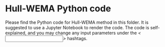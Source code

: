 # Hull-WEMA Python code

Please find the Python code for Hull-WEMA method in this folder.
It is suggested to use a Jupyter Notebook to render the code.
The code is self-explained, and you may change any input parameters under the *<<INPUT>>* hashtags.
